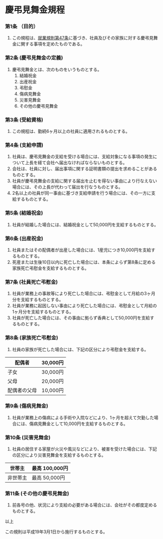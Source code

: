 # 慶弔見舞金規程

### 第1条 （目的）
1. この規程は、[就業規則第47条](就業規則.md#第47条-慶弔見舞金)に基づき、社員及びその家族に対する慶弔見舞金に関する事項を定めたものである。

### 第2条 (慶弔見舞金の定義)
1. 慶弔見舞金とは、次のものをいうものとする。
    1. 結婚祝金
    1. 出産祝金
    1. 弔慰金
    1. 傷病見舞金
    1. 災害見舞金
    1. その他の慶弔見舞金

### 第3条 (受給資格)
1. この規程は、勤続6ヶ月以上の社員に適用されるものとする。

### 第4条 (支給申請)
1. 社員は、慶弔見舞金の支給を受ける場合には、支給対象になる事項の発生について上長を経て会社へ届出なければならないものとする。
1. 会社は、社員に対し、届出事項に関する証明書類の提出を求めることがあるものとする。
1. 社員が慶弔見舞金の支給に関する届出を止むを得ない事由により行なえない場合には、その上長が代わって届出を行なうものとする。
1. 2名以上の社員が同一事由に基づき支給申請を行う場合には、その一方に支給するものとする。

### 第5条 (結婚祝金)
1. 社員が結婚した場合には、結婚祝金として50,000円を支給するものとする。

### 第6条 (出産祝金)
1. 社員またはその配偶者が出産した場合には、1産児につき10,000円を支給するものとする。
1. 死産または生後10日以内に死亡した場合には、本条によらず第8条に定める家族死亡弔慰金を支給するものとする。

### 第7条 (社員死亡弔慰金)
1. 社員が業務上の事故等により死亡した場合には、弔慰金として月給の3ヶ月分を支給するものとする。
1. 社員が業務に起因しない事由により死亡した場合には、弔慰金として月給の1ヶ月分を支給するものとする。
1. 社員が死亡した場合には、その事由に拠らず香典として50,000円を支給するものとする。

### 第8条 (家族死亡弔慰金)
1. 社員の家族が死亡した場合には、下記の区分により弔慰金を支給する。

| 配偶者 | 30,000円 |
----|---- 
| 子女 | 30,000円 |
| 父母 | 20,000円 |
| 配偶者の父母 | 10,000円 |


### 第9条 (傷病見舞金)
1. 社員が業務上の傷病による手術や入院などにより、1ヶ月を超えて欠勤した場合には、傷病見舞金として10,000円を支給するものとする。

### 第10条 (災害見舞金)
1. 社員の居住する家屋が火災や風災などにより、被害を受けた場合には、下記の区分により災害見舞金を支給するものとする。

| 世帯主 | 最高 100,000円 |
----|---- 
| 非世帯主 | 最高  50,000円 |


### 第11条 (その他の慶弔見舞金)
1. 前各号の他、状況により支給の必要がある場合には、会社がその都度定めるものとする。

以上

この規則は平成19年3月1日から施行するものとする。
